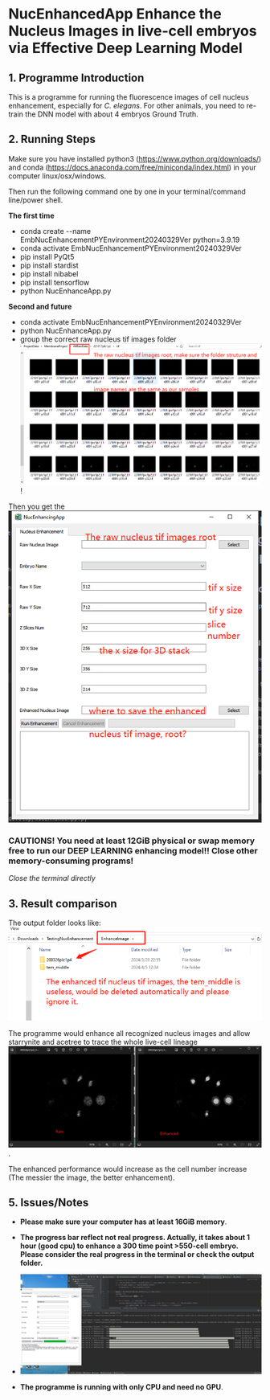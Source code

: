# NucEnhancedApp Enhance the Nucleus Images in live-cell embryos via Effective Deep Learning Model

## 1. Programme Introduction

This is a programme for running the fluorescence images of cell nucleus enhancement, especially for *C. elegans*. For other animals, you need to re-train the DNN model with about 4 embryos Ground Truth.

## 2. Running Steps

Make sure you have installed python3 (https://www.python.org/downloads/) and conda (https://docs.anaconda.com/free/miniconda/index.html) in your computer linux/osx/windows.

Then run the following command one by one in your terminal/command line/power shell.

**The first time**
* conda create --name EmbNucEnhancementPYEnvironment20240329Ver python=3.9.19
* conda activate EmbNucEnhancementPYEnvironment20240329Ver
* pip install PyQt5
* pip install stardist
* pip install nibabel
* pip install tensorflow
* python NucEnhanceApp.py

**Second and future**
* conda activate EmbNucEnhancementPYEnvironment20240329Ver
* python NucEnhanceApp.py
* group the correct raw nucleus tif images folder ![folder](./static/document_imgs/folder%20structure%20figure.png)!

Then you get the ![APP](./static/document_imgs/app%20demo%20figure.png)

### **CAUTIONS! You need at least 12GiB physical or swap memory free to run our DEEP LEARNING enhancing model!! Close other memory-consuming programs!**

*Close the terminal directly*

## 3. Result comparison
The output folder looks like:
![output folder](./static/document_imgs/output%20folder%20figure.png)


The programme would enhance all recognized nucleus images and allow starrynite and acetree to trace the whole live-cell lineage ![as below](./static/document_imgs/result%20show%20figure.png).

The enhanced performance would increase as the cell number increase (The messier the image, the better enhancement).

## 5. Issues/Notes

* **Please make sure your computer has at least 16GiB memory**.

* **The progress bar reflect not real progress. Actually, it takes about 1 hour (good cpu) to enhance a 300 time point >550-cell embryo. Please consider the real progress in the terminal or check the output folder.**
* ![progress bar issue](./static/document_imgs/processing_bar_issue.png)

* **The programme is running with only CPU and need no GPU**.